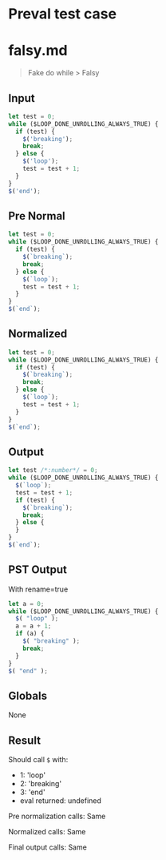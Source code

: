 # Preval test case

# falsy.md

> Fake do while > Falsy
>
>

## Input

`````js filename=intro
let test = 0;
while ($LOOP_DONE_UNROLLING_ALWAYS_TRUE) {
  if (test) {
    $('breaking');
    break;
  } else {
    $('loop');
    test = test + 1;
  } 
}
$('end');
`````

## Pre Normal


`````js filename=intro
let test = 0;
while ($LOOP_DONE_UNROLLING_ALWAYS_TRUE) {
  if (test) {
    $(`breaking`);
    break;
  } else {
    $(`loop`);
    test = test + 1;
  }
}
$(`end`);
`````

## Normalized


`````js filename=intro
let test = 0;
while ($LOOP_DONE_UNROLLING_ALWAYS_TRUE) {
  if (test) {
    $(`breaking`);
    break;
  } else {
    $(`loop`);
    test = test + 1;
  }
}
$(`end`);
`````

## Output


`````js filename=intro
let test /*:number*/ = 0;
while ($LOOP_DONE_UNROLLING_ALWAYS_TRUE) {
  $(`loop`);
  test = test + 1;
  if (test) {
    $(`breaking`);
    break;
  } else {
  }
}
$(`end`);
`````

## PST Output

With rename=true

`````js filename=intro
let a = 0;
while ($LOOP_DONE_UNROLLING_ALWAYS_TRUE) {
  $( "loop" );
  a = a + 1;
  if (a) {
    $( "breaking" );
    break;
  }
}
$( "end" );
`````

## Globals

None

## Result

Should call `$` with:
 - 1: 'loop'
 - 2: 'breaking'
 - 3: 'end'
 - eval returned: undefined

Pre normalization calls: Same

Normalized calls: Same

Final output calls: Same
